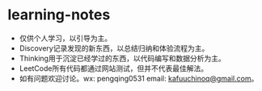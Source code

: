# learning-notes
* 仅供个人学习，以引导为主。
* Discovery记录发现的新东西，以总结归纳和体验流程为主。
* Thinking用于沉淀已经学过的东西，以代码编写和数据分析为主。
* LeetCode所有代码都通过网站测试，但并不代表最佳解法。
* 如有问题欢迎讨论。wx: pengqing0531 email: kafuuchinoq@gmail.com。